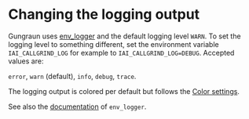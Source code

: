 # Changing the logging output

Gungraun uses [env_logger](https://docs.rs/env_logger/latest/env_logger/) and the
default logging level `WARN`. To set the logging level to something different,
set the environment variable `IAI_CALLGRIND_LOG` for example to
`IAI_CALLGRIND_LOG=DEBUG`. Accepted values are:

`error`, `warn` (default), `info`, `debug`, `trace`.

The logging output is colored per default but follows the [Color
settings](./color.md).

See also the [documentation](https://docs.rs/env_logger/latest/env_logger/) of `env_logger`.
